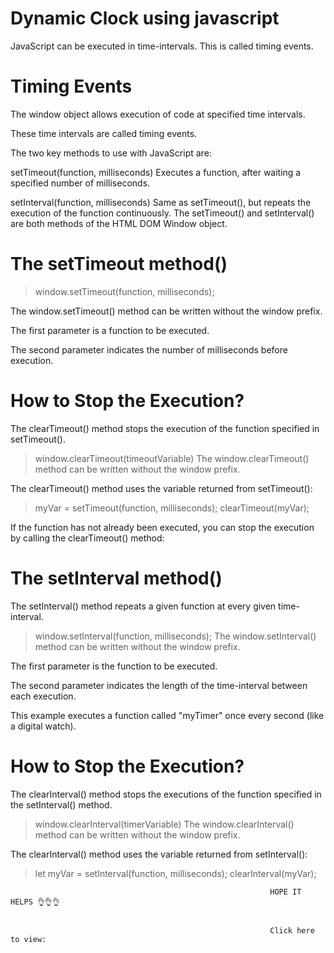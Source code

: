 # Dynamic Clock using javascript
JavaScript can be executed in time-intervals.  This is called timing events.
# Timing Events
The window object allows execution of code at specified time intervals.

These time intervals are called timing events.

The two key methods to use with JavaScript are:

setTimeout(function, milliseconds)
Executes a function, after waiting a specified number of milliseconds.

setInterval(function, milliseconds)
Same as setTimeout(), but repeats the execution of the function continuously.
The setTimeout() and setInterval() are both methods of the HTML DOM Window object.
# The setTimeout method()
> window.setTimeout(function, milliseconds);

The window.setTimeout() method can be written without the window prefix.

The first parameter is a function to be executed.

The second parameter indicates the number of milliseconds before execution.
# How to Stop the Execution?
The clearTimeout() method stops the execution of the function specified in setTimeout().

> window.clearTimeout(timeoutVariable)
The window.clearTimeout() method can be written without the window prefix.

The clearTimeout() method uses the variable returned from setTimeout():
> myVar = setTimeout(function, milliseconds);
> clearTimeout(myVar);

If the function has not already been executed, you can stop the execution by calling the clearTimeout() method:

# The setInterval method()
The setInterval() method repeats a given function at every given time-interval.

> window.setInterval(function, milliseconds);
The window.setInterval() method can be written without the window prefix.

The first parameter is the function to be executed.

The second parameter indicates the length of the time-interval between each execution.

This example executes a function called "myTimer" once every second (like a digital watch).
# How to Stop the Execution?
The clearInterval() method stops the executions of the function specified in the setInterval() method.

> window.clearInterval(timerVariable)
The window.clearInterval() method can be written without the window prefix.

The clearInterval() method uses the variable returned from setInterval():

> let myVar = setInterval(function, milliseconds);
> clearInterval(myVar);


                                                              HOPE IT HELPS 👌👌👌
                                                              
                                                              
                                                              Click here to view: 
